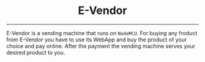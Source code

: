 <h1 align="center"><b>E-Vendor</b></a></h1><hr>

E-Vendor is a vending machine that runs on `NodeMCU`. 
For buying any froduct from E-Vendor you have to use its WebApp and buy the product of your choice and pay online. 
After the payment the vending machine serves your desired product to you.
